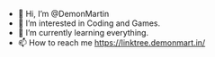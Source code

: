 - 👋 Hi, I’m @DemonMartin
- 👀 I’m interested in Coding and Games.
- 🌱 I’m currently learning everything.
- 📫 How to reach me https://linktree.demonmart.in/

<!---
DemonMartin/DemonMartin is a ✨ special ✨ repository because its `README.md` (this file) appears on your GitHub profile.
You can click the Preview link to take a look at your changes.
--->
